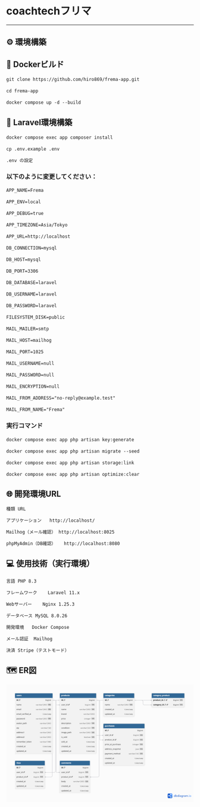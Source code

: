 #  coachtechフリマ

---

## ⚙️ 環境構築

## 🐳 Dockerビルド
`git clone https://github.com/hiro869/frema-app.git`

`cd frema-app`

`docker compose up -d --build`

## 🌱 Laravel環境構築

`docker compose exec app composer install`

`cp .env.example .env`

`.env の設定`

### 以下のように変更してください：

`APP_NAME=Frema`

`APP_ENV=local`

`APP_DEBUG=true`

`APP_TIMEZONE=Asia/Tokyo`

`APP_URL=http://localhost`

`DB_CONNECTION=mysql`

`DB_HOST=mysql`

`DB_PORT=3306`

`DB_DATABASE=laravel`

`DB_USERNAME=laravel`

`DB_PASSWORD=laravel`

`FILESYSTEM_DISK=public`

`MAIL_MAILER=smtp`

`MAIL_HOST=mailhog`

`MAIL_PORT=1025`

`MAIL_USERNAME=null`

`MAIL_PASSWORD=null`

`MAIL_ENCRYPTION=null`

`MAIL_FROM_ADDRESS="no-reply@example.test"`

`MAIL_FROM_NAME="Frema"`

### 実行コマンド
`docker compose exec app php artisan key:generate`

`docker compose exec app php artisan migrate --seed`

`docker compose exec app php artisan storage:link`

`docker compose exec app php artisan optimize:clear`

## 🌐 開発環境URL
`種類	URL`

`アプリケーション	http://localhost/`

`Mailhog（メール確認）	http://localhost:8025`

`phpMyAdmin（DB確認）	http://localhost:8080`

## 💻 使用技術（実行環境）
`言語	PHP 8.3`

`フレームワーク	Laravel 11.x`

`Webサーバー	Nginx 1.25.3`

`データベース	MySQL 8.0.26`

`開発環境	Docker Compose`

`メール認証	Mailhog`

`決済	Stripe（テストモード）`

## 🗺 ER図
![ER図](src/public/images/er_diagram.png)
